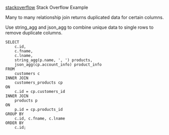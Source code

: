 [stackoverflow] Stack Overflow Example

Many to many relationship join returns duplicated data for certain columns.

Use string_agg and json_agg to combine unique data to single rows to remove duplicate columns.

    SELECT
        c.id,
        c.fname,
        c.lname,
        string_agg(p.name, ', ') products,
        json_agg(cp.account_info) product_info
    FROM
        customers c
    INNER JOIN
        customers_products cp
    ON
        c.id = cp.customers_id
    INNER JOIN
        products p
    ON
        p.id = cp.products_id
    GROUP BY
        c.id, c.fname, c.lname
    ORDER BY
        c.id;

[stackoverflow]:http://stackoverflow.com/questions/30514554/postgresql-join-statement-duplicate-row-data-combine-to-single-row